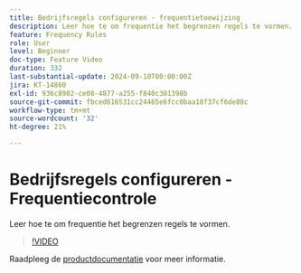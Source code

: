 ```yaml
---
title: Bedrijfsregels configureren - frequentietoewijzing
description: Leer hoe te om frequentie het begrenzen regels te vormen.
feature: Frequency Rules
role: User
level: Beginner
doc-type: Feature Video
duration: 332
last-substantial-update: 2024-09-10T00:00:00Z
jira: KT-14860
exl-id: 936c8902-ce08-4877-a255-f840c301398b
source-git-commit: fbced616531cc24465e6fcc0baa18f37cf6de88c
workflow-type: tm+mt
source-wordcount: '32'
ht-degree: 21%

---
```


# Bedrijfsregels configureren - Frequentiecontrole

Leer hoe te om frequentie het begrenzen regels te vormen.

>[!VIDEO](https://video.tv.adobe.com/v/3433401/?learn=on&captions=dut)

Raadpleeg de [productdocumentatie](https://experienceleague.adobe.com/nl/docs/journey-optimizer/using/configuration/frequency-rules) voor meer informatie.
